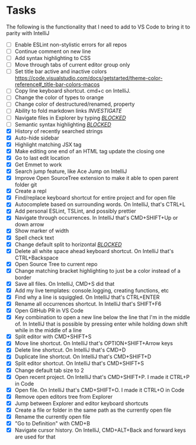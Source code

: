 # Tasks

The following is the functionality that I need to add to VS Code to bring it to parity with IntelliJ

- [ ] Enable ESLint non-stylistic errors for all repos
- [ ] Continue comment on new line
- [ ] Add syntax highlighting to CSS
- [ ] Move through tabs of current editor group only
- [ ] Set title bar active and inactive colors https://code.visualstudio.com/docs/getstarted/theme-color-reference#_title-bar-colors-macos
- [ ] Copy line keyboard shortcut. cmd+c on IntelliJ.
- [ ] Change the color of types to orange
- [ ] Change color of destructured/renamed, property
- [ ] Ability to fold markdown links *INVESTIGATE*
- [ ] Navigate files in Explorer by typing [*BLOCKED*](https://github.com/Microsoft/vscode/issues/33109)
- [ ] Semantic syntax highlighting [*BLOCKED*](https://github.com/Microsoft/vscode/issues/585)
- [X] History of recently searched strings
- [X] Auto-hide sidebar
- [X] Highlight matching JSX tag
- [X] Make editing one end of an HTML tag update the closing one
- [X] Go to last edit location
- [X] Get Emmet to work
- [X] Search jump feature, like Ace Jump on IntelliJ
- [X] Improve Open SourceTree extension to make it able to open parent folder git
- [X] Create a repl
- [X] Find/replace keyboard shortcut for entire project and for open file
- [X] Autocomplete based on surrounding words. On IntelliJ, that's CTRL+L
- [X] Add personal ESLint, TSLint, and possibly prettier
- [X] Navigate through occurrences. In IntelliJ that's CMD+SHIFT+Up or down arrow
- [X] Show marker of width
- [X] Spell check text
- [X] Change default split to horizontal [*BLOCKED*](https://github.com/Microsoft/vscode/issues/33102)
- [X] Delete all white space ahead keyboard shortcut. On IntelliJ that's CTRL+Backspace
- [X] Open Source Tree to current repo
- [X] Change matching bracket highlighting to just be a color instead of a border
- [X] Save all files. On IntelliJ, CMD+S did that
- [X] Add my live templates: console.logging, creating functions, etc
- [X] Find why a line is squiggled. On IntelliJ that's CTRL+ENTER
- [X] Rename all occurrences shortcut. In IntelliJ that's SHIFT+F6
- [X] Open GitHub PR in VS Code
- [X] Key combination to open a new line below the line that I'm in the middle of. In IntelliJ that is possible by pressing enter while holding down shift while in the middle of a line
- [X] Split editor with CMD+SHIFT+S
- [X] Move line shortcut. On IntelliJ that's OPTION+SHIFT+Arrow keys
- [X] Delete line shortcut. On IntelliJ that's CMD+D
- [X] Duplicate line shortcut. On IntelliJ that's CMD+SHIFT+D
- [X] Split editor shortcut. On IntelliJ that's CMD+SHIFT+S
- [X] Change default tab size to 2
- [X] Open recent project. On IntelliJ that's CMD+SHIFT+P. I made it CTRL+P in Code
- [X] Open file. On IntelliJ that's CMD+SHIFT+O. I made it CTRL+O in Code
- [X] Remove open editors tree from Explorer
- [X] Jump between Explorer and editor keyboard shortcuts
- [X] Create a file or folder in the same path as the currently open file
- [X] Rename the currently open file
- [X] "Go to Definition" with CMD+B
- [X] Navigate cursor history. On IntelliJ, CMD+ALT+Back and forward keys are used for that
